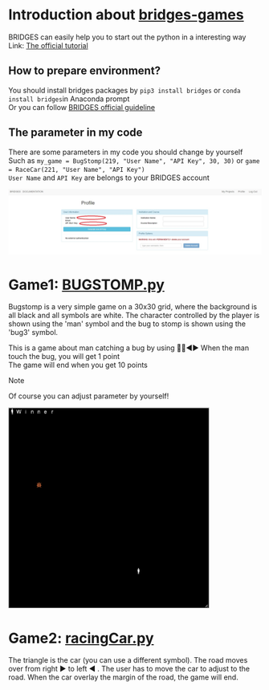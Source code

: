 # Introduction about [bridges-games](http://bridges-games.herokuapp.com/)  
BRIDGES can easily help you to start out the python in a interesting way  
Link: [The official tutorial](https://bridgesuncc.github.io/tutorials/NonBlockingGame.html)  
## How to prepare environment?
You should install bridges packages by `pip3 install bridges` or `conda install bridges`in Anaconda prompt  
Or you can follow [BRIDGES official guideline](https://bridgesuncc.github.io/bridges_setup.html)  
## The parameter in my code
There are some parameters in my code you should change by yourself  
Such as `my_game = BugStomp(219, "User Name", "API Key", 30, 30)` or `game = RaceCar(221, "User Name", "API Key")`  
`User Name` and `API Key` are belongs to your BRIDGES account  
  
<img src="pictures/Bridges_profile.jpg" width="1200">  

# Game1: [BUGSTOMP.py](https://github.com/jasper060/bridges-games/blob/main/BUGSTOMP.py)   
Bugstomp is a very simple game on a 30x30 grid, where the background is all black and all symbols are white. The character controlled by the player is shown using the 'man' symbol and the bug to stomp is shown using the 'bug3' symbol.  
  
This is a game about man catching a bug by using :arrow_up_small::arrow_down_small::arrow_backward::arrow_forward: 
When the man touch the bug, you will get 1 point  
The game will end when you get 10 points  
>[!NOTE]
> Of course you can adjust parameter by yourself!  
<img src="/pictures/BUGSTOMP.png" width="400">  

# Game2: [racingCar.py](https://github.com/jasper060/bridges-games/blob/main/racingCar.py)
The triangle is the car (you can use a different symbol). The road moves over from right :arrow_forward: to left :arrow_backward: . The user has to move the car to adjust to the road. When the car overlay the margin of the road, the game will end.  

<img scr="/pictures/racingCar.png" width = "400">  

